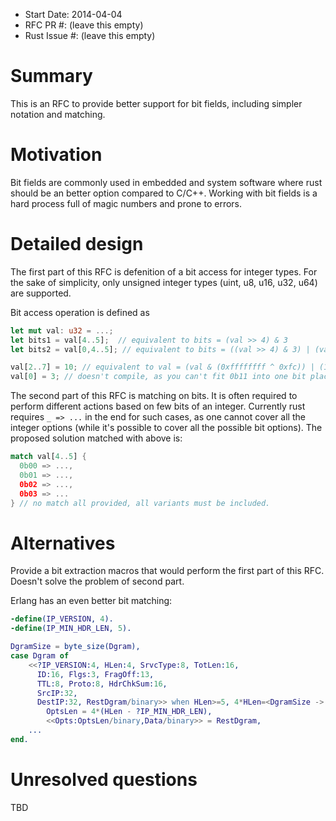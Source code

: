 - Start Date: 2014-04-04
- RFC PR #: (leave this empty)
- Rust Issue #: (leave this empty)

# Summary

This is an RFC to provide better support for bit fields, including simpler notation and matching.

# Motivation

Bit fields are commonly used in embedded and system software where rust should be an better option compared to C/C++. Working with bit fields is a hard process full of magic numbers and prone to errors.

# Detailed design

The first part of this RFC is defenition of a bit access for integer types. For the sake of simplicity, only unsigned integer types (uint, u8, u16, u32, u64) are supported.

Bit access operation is defined as

```rust
let mut val: u32 = ...;
let bits1 = val[4..5];  // equivalent to bits = (val >> 4) & 3
let bits2 = val[0,4..5]; // equivalent to bits = ((val >> 4) & 3) | (val & 1)

val[2..7] = 10; // equivalent to val = (val & (0xffffffff ^ 0xfc)) | (10 << 2)
val[0] = 3; // doesn't compile, as you can't fit 0b11 into one bit place
```

The second part of this RFC is matching on bits. It is often required to perform different actions based on few bits of an integer. Currently rust requires `_ => ...` in the end for such cases, as one cannot cover all the integer options (while it's possible to cover all the possible bit options). The proposed solution matched with above is:

```rust
match val[4..5] {
  0b00 => ...,
  0b01 => ...,
  0b02 => ...,
  0b03 => ...
} // no match all provided, all variants must be included.
```

# Alternatives

Provide a bit extraction macros that would perform the first part of this RFC. Doesn't solve the problem of second part.

Erlang has an even better bit matching:

```erlang
-define(IP_VERSION, 4).
-define(IP_MIN_HDR_LEN, 5).

DgramSize = byte_size(Dgram),
case Dgram of 
    <<?IP_VERSION:4, HLen:4, SrvcType:8, TotLen:16, 
      ID:16, Flgs:3, FragOff:13,
      TTL:8, Proto:8, HdrChkSum:16,
      SrcIP:32,
      DestIP:32, RestDgram/binary>> when HLen>=5, 4*HLen=<DgramSize ->
        OptsLen = 4*(HLen - ?IP_MIN_HDR_LEN),
        <<Opts:OptsLen/binary,Data/binary>> = RestDgram,
    ...
end.
```

# Unresolved questions

TBD
